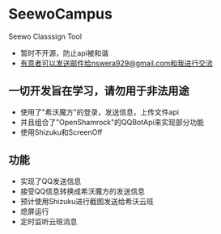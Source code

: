 # SeewoCampus
Seewo Classsign Tool
- 暂时不开源，防止api被和谐
- 有意者可以发送邮件给nswera929@gmail.com和我进行交流

## 一切开发旨在学习，请勿用于非法用途
- 使用了"希沃魔方"的登录，发送信息，上传文件api
- 并且组合了"OpenShamrock"的QQBotApi来实现部分功能
- 使用Shizuku和ScreenOff

## 功能
- 实现了QQ发送信息
- 接受QQ信息转换成希沃魔方的发送信息
- 预计使用Shizuku进行截图发送给希沃云班
- 熄屏运行
- 定时监听云班消息
  
